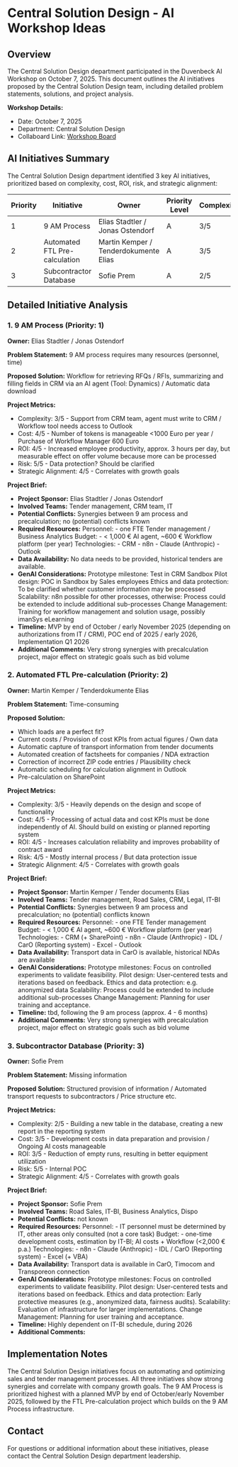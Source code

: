 # Central Solution Design - AI Workshop Ideas

## Overview

The Central Solution Design department participated in the Duvenbeck AI Workshop on October 7, 2025. This document outlines the AI initiatives proposed by the Central Solution Design team, including detailed problem statements, solutions, and project analysis.

**Workshop Details:**

- Date: October 7, 2025
- Department: Central Solution Design
- Collaboard Link: [Workshop Board](https://web.collaboard.app/share/TOM6Ub03s6szHeDwbxKHug)

## AI Initiatives Summary

The Central Solution Design department identified 3 key AI initiatives, prioritized based on complexity, cost, ROI, risk, and strategic alignment:

| Priority | Initiative                    | Owner                                 | Priority Level | Complexity | Cost | ROI | Risk | Strategic |
| -------- | ----------------------------- | ------------------------------------- | -------------- | ---------- | ---- | --- | ---- | --------- |
| 1        | 9 AM Process                  | Elias Stadtler / Jonas Ostendorf      | A              | 3/5        | 4/5  | 4/5 | 5/5  | 4/5       |
| 2        | Automated FTL Pre-calculation | Martin Kemper / Tenderdokumente Elias | A              | 3/5        | 4/5  | 4/5 | 4/5  | 4/5       |
| 3        | Subcontractor Database        | Sofie Prem                            | A              | 2/5        | 3/5  | 3/5 | 5/5  | 4/5       |

## Detailed Initiative Analysis

### 1. 9 AM Process (Priority: 1)

**Owner:** Elias Stadtler / Jonas Ostendorf

**Problem Statement:**
9 AM process requires many resources (personnel, time)

**Proposed Solution:**
Workflow for retrieving RFQs / RFIs, summarizing and filling fields in CRM via an AI agent (Tool: Dynamics) / Automatic data download

**Project Metrics:**

- Complexity: 3/5 - Support from CRM team, agent must write to CRM / Workflow tool needs access to Outlook
- Cost: 4/5 - Number of tokens is manageable <1000 Euro per year / Purchase of Workflow Manager 600 Euro
- ROI: 4/5 - Increased employee productivity, approx. 3 hours per day, but measurable effect on offer volume because more can be processed
- Risk: 5/5 - Data protection? Should be clarified
- Strategic Alignment: 4/5 - Correlates with growth goals

**Project Brief:**

- **Project Sponsor:** Elias Stadtler / Jonas Ostendorf
- **Involved Teams:** Tender management, CRM team, IT
- **Potential Conflicts:** Synergies between 9 am process and precalculation; no (potential) conflicts known
- **Required Resources:** Personnel: - one FTE Tender management / Business Analytics
  Budget: - < 1,000 € AI agent, ~600 € Workflow platform (per year)
  Technologies: - CRM - n8n - Claude (Anthropic) - Outlook
- **Data Availability:** No data needs to be provided, historical tenders are available.
- **GenAI Considerations:** Prototype milestone: Test in CRM Sandbox
  Pilot design: POC in Sandbox by Sales employees
  Ethics and data protection: To be clarified whether customer information may be processed
  Scalability: n8n possible for other processes, otherwise: Process could be extended to include additional sub-processes
  Change Management: Training for workflow management and solution usage, possibly imanSys eLearning
- **Timeline:** MVP by end of October / early November 2025 (depending on authorizations from IT / CRM), POC end of 2025 / early 2026, Implementation Q1 2026
- **Additional Comments:** Very strong synergies with precalculation project, major effect on strategic goals such as bid volume

### 2. Automated FTL Pre-calculation (Priority: 2)

**Owner:** Martin Kemper / Tenderdokumente Elias

**Problem Statement:**
Time-consuming

**Proposed Solution:**

- Which loads are a perfect fit?
- Current costs / Provision of cost KPIs from actual figures / Own data
- Automatic capture of transport information from tender documents
- Automated creation of factsheets for companies / NDA extraction
- Correction of incorrect ZIP code entries / Plausibility check
- Automatic scheduling for calculation alignment in Outlook
- Pre-calculation on SharePoint

**Project Metrics:**

- Complexity: 3/5 - Heavily depends on the design and scope of functionality
- Cost: 4/5 - Processing of actual data and cost KPIs must be done independently of AI. Should build on existing or planned reporting system
- ROI: 4/5 - Increases calculation reliability and improves probability of contract award
- Risk: 4/5 - Mostly internal process / But data protection issue
- Strategic Alignment: 4/5 - Correlates with growth goals

**Project Brief:**

- **Project Sponsor:** Martin Kemper / Tender documents Elias
- **Involved Teams:** Tender management, Road Sales, CRM, Legal, IT-BI
- **Potential Conflicts:** Synergies between 9 am process and precalculation; no (potential) conflicts known
- **Required Resources:** Personnel: - one FTE Tender management
  Budget: - < 1,000 € AI agent, ~600 € Workflow platform (per year)
  Technologies: - CRM (+ SharePoint) - n8n - Claude (Anthropic) - IDL / CarO (Reporting system) - Excel - Outlook
- **Data Availability:** Transport data in CarO is available, historical NDAs are available
- **GenAI Considerations:** Prototype milestones: Focus on controlled experiments to validate feasibility.
  Pilot design: User-centered tests and iterations based on feedback.
  Ethics and data protection: e.g. anonymized data
  Scalability: Process could be extended to include additional sub-processes
  Change Management: Planning for user training and acceptance.
- **Timeline:** tbd, following the 9 am process (approx. 4 - 6 months)
- **Additional Comments:** Very strong synergies with precalculation project, major effect on strategic goals such as bid volume

### 3. Subcontractor Database (Priority: 3)

**Owner:** Sofie Prem

**Problem Statement:**
Missing information

**Proposed Solution:**
Structured provision of information / Automated transport requests to subcontractors / Price structure etc.

**Project Metrics:**

- Complexity: 2/5 - Building a new table in the database, creating a new report in the reporting system
- Cost: 3/5 - Development costs in data preparation and provision / Ongoing AI costs manageable
- ROI: 3/5 - Reduction of empty runs, resulting in better equipment utilization
- Risk: 5/5 - Internal POC
- Strategic Alignment: 4/5 - Correlates with growth goals

**Project Brief:**

- **Project Sponsor:** Sofie Prem
- **Involved Teams:** Road Sales, IT-BI, Business Analytics, Dispo
- **Potential Conflicts:** not known
- **Required Resources:** Personnel: - IT personnel must be determined by IT, other areas only consulted (not a core task)
  Budget: - one-time development costs, estimation by IT-BI; AI costs + Workflow (<2,000 € p.a.)
  Technologies: - n8n - Claude (Anthropic) - IDL / CarO (Reporting system) - Excel (+ VBA)
- **Data Availability:** Transport data is available in CarO, Timocom and Transporeon connection
- **GenAI Considerations:** Prototype milestones: Focus on controlled experiments to validate feasibility.
  Pilot design: User-centered tests and iterations based on feedback.
  Ethics and data protection: Early protective measures (e.g., anonymized data, fairness audits).
  Scalability: Evaluation of infrastructure for larger implementations.
  Change Management: Planning for user training and acceptance.
- **Timeline:** Highly dependent on IT-BI schedule, during 2026
- **Additional Comments:**

## Implementation Notes

The Central Solution Design initiatives focus on automating and optimizing sales and tender management processes. All three initiatives show strong synergies and correlate with company growth goals. The 9 AM Process is prioritized highest with a planned MVP by end of October/early November 2025, followed by the FTL Pre-calculation project which builds on the 9 AM Process infrastructure.

## Contact

For questions or additional information about these initiatives, please contact the Central Solution Design department leadership.
